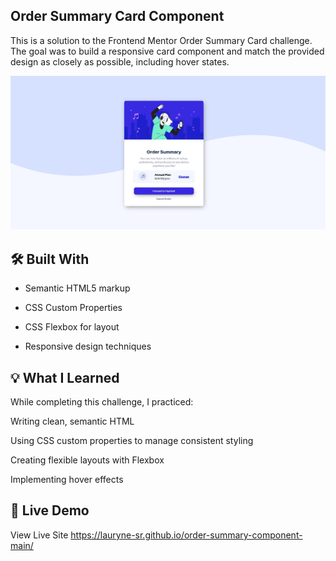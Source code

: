 ## Order Summary Card Component
This is a solution to the Frontend Mentor Order Summary Card challenge. The goal was to build a responsive card component and match the provided design as closely as possible, including hover states.

![Screenshot of the Order Summary Card](./images/screenshot.png.jpg)

## 🛠️ Built With
- Semantic HTML5 markup

- CSS Custom Properties

- CSS Flexbox for layout

- Responsive design techniques

## 💡 What I Learned
While completing this challenge, I practiced:

Writing clean, semantic HTML

Using CSS custom properties to manage consistent styling

Creating flexible layouts with Flexbox

Implementing hover effects

## 🔗 Live Demo
View Live Site https://lauryne-sr.github.io/order-summary-component-main/

